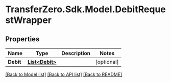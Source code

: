 
# TransferZero.Sdk.Model.DebitRequestWrapper

## Properties

Name | Type | Description | Notes
------------ | ------------- | ------------- | -------------
**Debit** | [**List&lt;Debit&gt;**](Debit.md) |  | [optional] 

[[Back to Model list]](../README.md#documentation-for-models)
[[Back to API list]](../README.md#documentation-for-api-endpoints)
[[Back to README]](../README.md)

